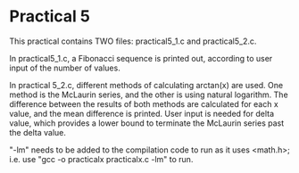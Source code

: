 ﻿# Practical 5

This practical contains TWO files: practical5_1.c and practical5_2.c.

In practical5_1.c, a Fibonacci sequence is printed out, according to user input of the number of values. 

In practical 5_2.c, different methods of calculating arctan(x) are used. One method is the McLaurin series, and the other is using natural logarithm. The difference between the results of both methods are calculated for each x value, and the mean difference is printed. User input is needed for delta value, which provides a lower bound to terminate the McLaurin series past the delta value.

"-lm" needs to be added to the compilation code to run as it uses <math.h>; i.e. use "gcc -o practicalx practicalx.c -lm" to run.
